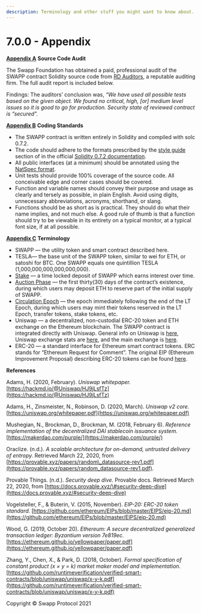 ```yaml
---
description: Terminology and other stuff you might want to know about.
---
```


# 7.0.0 - Appendix

[**Appendix A**](https://swapp.org/whitepaper#sec-7-1)  **Source Code Audit**

The Swapp Foundation has obtained a paid, professional audit of the SWAPP contract Solidity source code from [RD Auditors](https://drive.google.com/file/d/1-xDfof9K4JEi-AdFqZJijbxt_YOfy6dp/view?usp=sharing), a reputable auditing firm. The full audit report is included below.

Findings:  The auditors’ conclusion was, _“We have used all possible tests based on the given object. We found no critical, high, \[or\] medium level issues so it is good to go for production. Security state of reviewed contract is “secured”._

[**Appendix B**](https://swapp.org/whitepaper#sec-7-2)  **Coding Standards**

* The SWAPP contract is written entirely in Solidity and compiled with solc 0.7.2.
* The code should adhere to the formats prescribed by the [style guide](https://solidity.readthedocs.io/en/v0.7.2/style-guide.html) section of in the official [Solidity 0.7.2 documentation](https://solidity.readthedocs.io/en/v0.7.2/).
* All public interfaces \(at a minimum\) should be annotated using the [NatSpec format](https://solidity.readthedocs.io/en/v0.7.2/natspec-format.html).
* Unit tests should provide 100% coverage of the source code. All conceivable edge and corner cases should be covered.
* Function and variable names should convey their purpose and usage as clearly and tersely as possible, in plain English. Avoid using digits, unnecessary abbreviations, acronyms, shorthand, or slang.
* Functions should be as short as is practical. They should do what their name implies, and not much else. A good rule of thumb is that a function should try to be viewable in its entirety on a typical monitor, at a typical font size, if at all possible.

[**Appendix C**](https://swapp.org/whitepaper#sec-7-3)  **Terminology**

* SWAPP — the utility token and smart contract described here.
* TESLA— the base unit of the SWAPP token, similar to wei for ETH, or satoshi for BTC. One SWAPP equals one quintillion TESLA \(1,000,000,000,000,000,000\).
* [Stake](https://swapp.org/whitepaper#sec-2-3-5) — a time locked deposit of SWAPP which earns interest over time.
* [Auction Phase](liquidity-transformer-epoch.md) — the first thirty\(30\) days of the contract’s existence, during which users may deposit ETH to reserve part of the initial supply of SWAPP.
* [Circulation Epoch](https://swapp.org/whitepaper#sec-2-3) — the epoch immediately following the end of the LT Epoch, during which users may mint their tokens reserved in the LT Epoch, transfer tokens, stake tokens, etc.
* Uniswap — a decentralized, non-custodial ERC-20 token and ETH exchange on the Ethereum blockchain. The SWAPP contract is integrated directly with Uniswap. General info on Uniswap is [here](https://uniswap.org/), Uniswap exchange stats are [here](https://uniswap.info/), and the main exchange is [here](https://app.uniswap.org/).
* ERC-20 — a standard interface for Ethereum smart contract tokens. ERC stands for “Ethereum Request for Comment”. The original EIP \(Ethereum Improvement Proposal\) describing ERC-20 tokens can be found [here](https://github.com/ethereum/EIPs/blob/master/EIPS/eip-20.md).

**References**

Adams, H. \(2020, February\). _Uniswap whitepaper._ [https://hackmd.io/@Uniswap/HJ9jLsfTz](https://hackmd.io/@Uniswap/HJ9jLsfTz)

Adams, H., Zinsmeister, N., Robinson, D. \(2020, March\). _Uniswap v2 core._ [https://uniswap.org/whitepaper.pdf](https://uniswap.org/whitepaper.pdf)

Mushegian, N., Brockman, D., Brockman, M. \(2018, February 6\). _Reference implementation of the decentralized DAI stablecoin issuance system._ [https://makerdao.com/purple/](https://makerdao.com/purple/)

Oraclize. \(n.d.\). _A scalable architecture for on-demand, untrusted delivery of entropy._ Retrieved March 22, 2020, from [https://provable.xyz/papers/random\_datasource-rev1.pdf](https://provable.xyz/papers/random_datasource-rev1.pdf).

Provable Things. \(n.d.\). _Security deep dive._ Provable docs. Retrieved March 22, 2020, from [https://docs.provable.xyz/\#security-deep-dive](https://docs.provable.xyz/#security-deep-dive)

Vogelsteller, F., & Buterin, V. \(2015, November\). _EIP-20: ERC-20 token standard._ [https://github.com/ethereum/EIPs/blob/master/EIPS/eip-20.md](https://github.com/ethereum/EIPs/blob/master/EIPS/eip-20.md)

Wood, G. \(2019, October 20\). _Ethereum: A secure decentralized generalized transaction ledger: Byzantium version 7e819ec._ [https://ethereum.github.io/yellowpaper/paper.pdf](https://ethereum.github.io/yellowpaper/paper.pdf)

Zhang, Y., Chen, X., & Park, D. \(2018, October\). _Formal specification of constant product \(x × y = k\) market maker model and implementation._ [https://github.com/runtimeverification/verified-smart-contracts/blob/uniswap/uniswap/x-y-k.pdf](https://github.com/runtimeverification/verified-smart-contracts/blob/uniswap/uniswap/x-y-k.pdf)

Copyright © Swapp Protocol 2021

